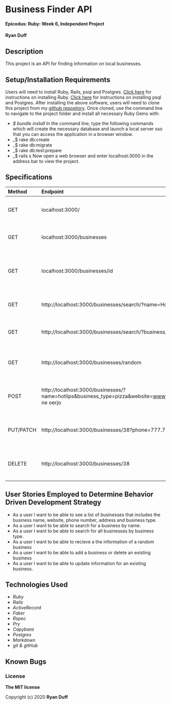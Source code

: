# Business Finder API

#### Epicodus: Ruby: Week 6, Independent Project

#### Ryan Duff 

## Description
This project is an API for finding information on local businesses.


## Setup/Installation Requirements
Users will need to install Ruby, Rails, psql and Postgres.
[Click here](https://www.ruby-lang.org/en/documentation/installation/) for instructions on installing Ruby.
[Click here](https://dataschool.com/learn-sql/how-to-start-a-postgresql-server-on-mac-os-x/) for instructions on installing psql and Postgres.
After installing the above software, users will need to clone this project from my [github repository](https://github.com/RyanDuff613/business_lookup.git). Once cloned, use the command line to navigate to the project folder and install all necessary Ruby Gems with: 
* _$ bundle install_
In the command line, type the following commands which will create the necessary database and launch a local server sso that you can access the application in a browser window.
* _$ rake db:create 
* _$ rake db:migrate
* _$ rake db:test:prepare
* _$ rails s
Now open a web browser and enter localhost:3000 in the address bar to view the project.


## Specifications

| Method       | Endpoint | Result |
| :--- |:---| :---|
|GET| localhost:3000/| List of all businesse in the database|
|GET | localhost:3000/businesses| List of all businesse in the database|
|GET | localhost:3000/businesses/id| All information related to business of a given ID|
|GET | http://localhost:3000/businesses/search/?name=Hotlips| All information related to "Hotlips"|
|GET | http://localhost:3000/businesses/search/?business_type=Kids| All businesses related to "Kids"|
|GET|http://localhost:3000/businesses/random|Listing for a random business in the database|
|POST|http://localhost:3000/businesses/?name=hotlips&business_type=pizza&website=www.hotlipspizza.com&phone=444.444.4444&address=234 ne oerjo|Record for Hotlips is added to the database|
|PUT/PATCH|http://localhost:3000/businesses/38?phone=777.777.7777|Update the information stored for a given business|
|DELETE|http://localhost:3000/businesses/38|Delete the entire record for a given business|



## User Stories Employed to Determine Behavior Driven Development Strategy

* As a user I want to be able to see a list of businesses that includes the business name, website, phone number, address and business type.
* As a user I want to be able to search for a business by name.
* As a user I want to be able to search for all businesses by business type.
* As a user I want to be able to recieve a the information of a random business
* As a user I want to be able to add a business or delete an existing business
* As a user I want to be able to update information for an existing business.


## Technologies Used
* _Ruby_
* _Rails_
* _ActiveRecord_
* _Faker_
* _Rspec_
* _Pry_
* _Capybara_
* _Postgres_
* _Markdown_
* _git & gitHub_

## Known Bugs


### License

**The MIT license**

Copyright (c) 2020 **Ryan Duff**
